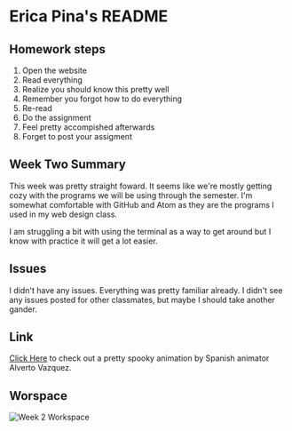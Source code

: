 # Erica Pina's README

## Homework steps
1. Open the website
2. Read everything
3. Realize you should know this pretty well
4. Remember you forgot how to do everything
5. Re-read
6. Do the assignment
7. Feel pretty accompished afterwards
8. Forget to post your assigment

## Week Two Summary
This week was pretty straight foward. It seems like we're mostly getting cozy with the programs we will be using through the semester. I'm somewhat comfortable with GitHub and Atom as they are the programs I used in my web design class.

I am struggling a bit with using the terminal as a way to get around but I know with practice it will get a lot easier.

## Issues
I didn't have any issues. Everything was pretty familiar already. I didn't see any issues posted for other classmates, but maybe I should take another gander.

## Link
[Click Here](http://www.albertovazquez.net/index.php?/unicorn--blood/) to check out a pretty spooky animation by Spanish animator Alverto Vazquez.

## Worspace
![Week 2 Workspace](../images/hw2workspace.png)
